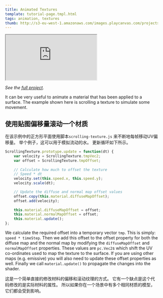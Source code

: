 ```yaml
---
title: Animated Textures
template: tutorial-page.tmpl.html
tags: animation, textures
thumb: http://s3-eu-west-1.amazonaws.com/images.playcanvas.com/projects/12/405882/831708-image-75.jpg
---
```


<iframe src="https://playcanv.as/p/BM93v05L/"></iframe>

*See the [full project][1].*

It can be very useful to animate a material that has been applied to a surface. The example shown here is scrolling a texture to simulate some movement.

## 使用贴图偏移量滚动一个材质

在该示例中的正方形平面使用脚本`scrolling-texture.js` 来不断地每帧移动UV偏移量。 举个例子，这可以用于模拟流动的水。 更新循环如下所示。

```javascript
ScrollingTexture.prototype.update = function(dt) {
    var velocity = ScrollingTexture.tmpVec2;
    var offset = ScrollingTexture.tmpOffset;
    
    // Calculate how much to offset the texture
    // Speed * dt
    velocity.set(this.speed.x, this.speed.y);
    velocity.scale(dt);

    // Update the diffuse and normal map offset values
    offset.copy(this.material.diffuseMapOffset);
    offset.add(velocity);
    
    this.material.diffuseMapOffset = offset;
    this.material.normalMapOffset = offset;
    this.material.update();
};
```

We calculate the required offset into a temporary vector `tmp`. This is simply: `speed * timeStep`. Then we add this offset to the offset property for both the diffuse map and the normal map by modifying the `diffuseMapOffset` and `normalMapOffset` properties. These values are `pc.Vec2`s which shift the UV co-ordinates used to map the texture to the surface. If you are using other maps (e.g. emissive) you will also need to update these offset properties as well. Finally we call `material.update()` to propagate the changes into the shader.

这是一个简单直接的修改材料的偏移和滚动纹理的方式。 它有一个缺点是这个代码修改的是实际材料的属性。 所以如果你在一个场景中有多个相同材质的模型，它们都会受到影响。

[1]: https://playcanvas.com/project/405882
[2]: /images/tutorials/intermediate/animated-textures/coin-rotate.png


